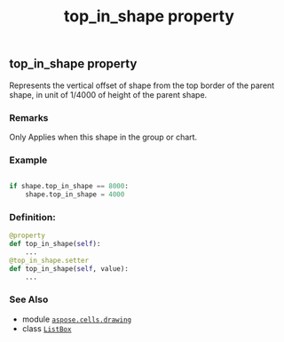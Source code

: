 ﻿---
title: top_in_shape property
second_title: Aspose.Cells for Python via .NET API References
description: 
type: docs
weight: 1150
url: /aspose.cells.drawing/listbox/top_in_shape/
is_root: false
---

## top_in_shape property


Represents the vertical offset of shape from the top border of the parent shape, 
in unit of 1/4000 of height of the parent shape.

### Remarks 


Only Applies when this shape in the group or chart.

### Example 


```python

if shape.top_in_shape == 8000:
    shape.top_in_shape = 4000

```
### Definition:
```python
@property
def top_in_shape(self):
    ...
@top_in_shape.setter
def top_in_shape(self, value):
    ...
```

### See Also
* module [`aspose.cells.drawing`](../../)
* class [`ListBox`](/cells/python-net/aspose.cells.drawing/listbox)
